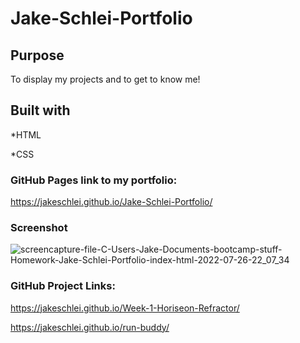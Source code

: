 # Jake-Schlei-Portfolio

## Purpose
To display my projects and to get to know me!

## Built with
*HTML

*CSS

### GitHub Pages link to my portfolio:
https://jakeschlei.github.io/Jake-Schlei-Portfolio/

### Screenshot
![screencapture-file-C-Users-Jake-Documents-bootcamp-stuff-Homework-Jake-Schlei-Portfolio-index-html-2022-07-26-22_07_34](https://user-images.githubusercontent.com/108429837/181165946-43480174-971a-412b-b21c-cc9b3c81d07e.png)

### GitHub Project Links:
https://jakeschlei.github.io/Week-1-Horiseon-Refractor/

https://jakeschlei.github.io/run-buddy/
